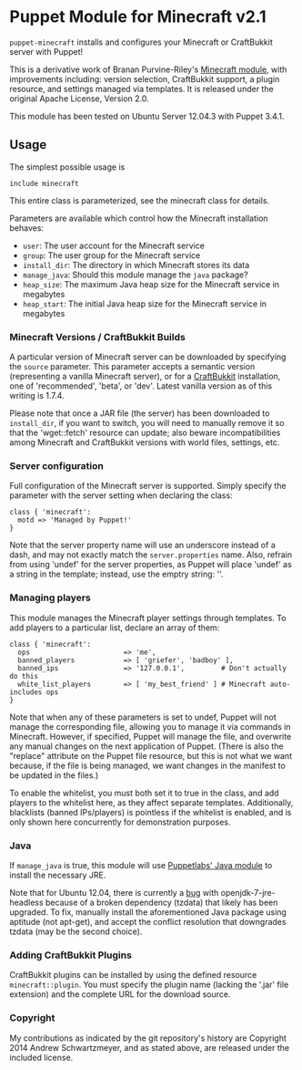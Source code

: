 # Puppet Module for Minecraft v2.1

`puppet-minecraft` installs and configures your Minecraft or
CraftBukkit server with Puppet!

This is a derivative work of Branan Purvine-Riley's
[Minecraft module](http://forge.puppetlabs.com/branan/minecraft), with
improvements including: version selection, CraftBukkit support, a
plugin resource, and settings managed via templates. It is released
under the original Apache License, Version 2.0.

This module has been tested on Ubuntu Server 12.04.3 with Puppet 3.4.1.

## Usage

The simplest possible usage is

    include minecraft

This entire class is parameterized, see the minecraft class for
details.

Parameters are available which control how the Minecraft installation
behaves:

  * `user`: The user account for the Minecraft service
  * `group`: The user group for the Minecraft service
  * `install_dir`: The directory in which Minecraft stores its data
  * `manage_java`: Should this module manage the `java` package?
  * `heap_size`: The maximum Java heap size for the Minecraft service
    in megabytes
  * `heap_start`: The initial Java heap size for the Minecraft service
    in megabytes

### Minecraft Versions / CraftBukkit Builds

A particular version of Minecraft server can be downloaded by
specifying the `source` parameter. This parameter accepts a semantic
version (representing a vanilla Minecraft server), or for a
[CraftBukkit](http://dl.bukkit.org/downloads/craftbukkit/)
installation, one of 'recommended', 'beta', or 'dev'. Latest vanilla
version as of this writing is 1.7.4.

Please note that once a JAR file (the server) has been downloaded to
`install_dir`, if you want to switch, you will need to manually remove
it so that the 'wget::fetch' resource can update; also beware
incompatibilities among Minecraft and CraftBukkit versions with world
files, settings, etc.

### Server configuration

Full configuration of the Minecraft server is supported. Simply
specify the parameter with the server setting when declaring the
class:

    class { 'minecraft':
      motd => 'Managed by Puppet!'
	}

Note that the server property name will use an underscore
instead of a dash, and may not exactly match the `server.properties`
name. Also, refrain from using 'undef' for the server properties, as
Puppet will place 'undef' as a string in the template; instead, use
the emptry string: ''.

### Managing players

This module manages the Minecraft player settings through
templates. To add players to a particular list, declare an array of
them:

    class { 'minecraft':
	  ops						=> 'me',
	  banned_players			=> [ 'griefer', 'badboy' ],
	  banned_ips				=> '127.0.0.1',         # Don't actually do this
	  white_list_players		=> [ 'my_best_friend' ] # Minecraft auto-includes ops
	}

Note that when any of these parameters is set to undef, Puppet will
not manage the corresponding file, allowing you to manage it via
commands in Minecraft. However, if specified, Puppet will manage the
file, and overwrite any manual changes on the next application of
Puppet. (There is also the "replace" attribute on the Puppet file
resource, but this is not what we want because, if the file is being
managed, we want changes in the manifest to be updated in the files.)

To enable the whitelist, you must both set it to true in the class,
and add players to the whitelist here, as they affect separate
templates. Additionally, blacklists (banned IPs/players) is pointless
if the whitelist is enabled, and is only shown here concurrently for
demonstration purposes.

### Java

If `manage_java` is true, this module will use
[Puppetlabs' Java module](https://github.com/puppetlabs/puppetlabs-java)
to install the necessary JRE.

Note that for Ubuntu 12.04, there is currently a
[bug](https://bugs.launchpad.net/ubuntu/+source/tzdata/+bug/1212319)
with openjdk-7-jre-headless because of a broken dependency (tzdata)
that likely has been upgraded. To fix, manually install the
aforementioned Java package using aptitude (not apt-get), and accept
the conflict resolution that downgrades tzdata (may be the second
choice).

### Adding CraftBukkit Plugins

CraftBukkit plugins can be installed by using the defined resource
`minecraft::plugin`. You must specify the plugin name (lacking the
'.jar' file extension) and the complete URL for the download source.

### Copyright

My contributions as indicated by the git repository's history are
Copyright 2014 Andrew Schwartzmeyer, and as stated above, are released
under the included license.
